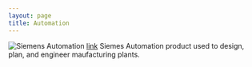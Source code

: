 ```yaml
---
layout: page
title: Automation
---
```



![Siemens Automation](/public/images/automation.jpg "Siemens Automation")
[link](http://http://www.plm.automation.siemens.com/en_us/products/nx/) Siemes Automation product used to design, plan, and engineer maufacturing plants.